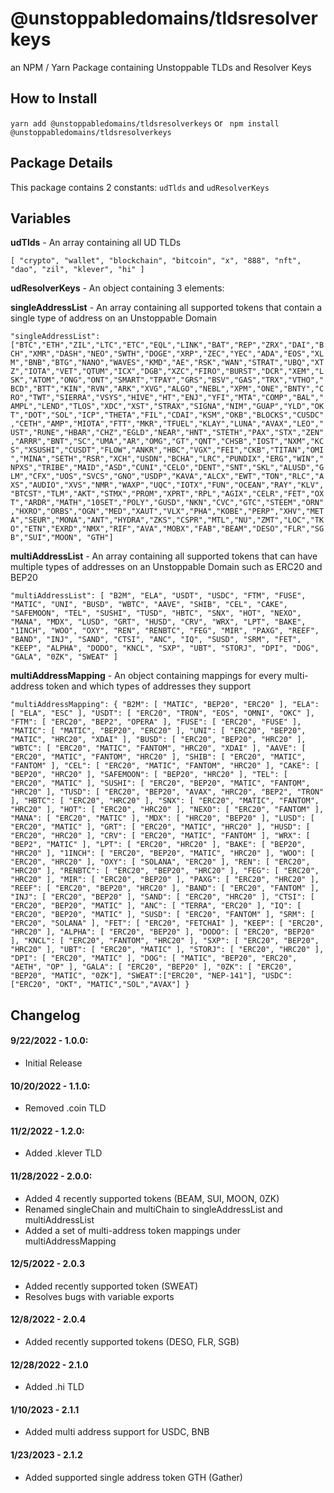 
# @unstoppabledomains/tldsresolverkeys

an NPM / Yarn Package containing Unstoppable TLDs and Resolver Keys

  

## How to Install

``` yarn add @unstoppabledomains/tldsresolverkeys ```
or
``` npm install @unstoppabledomains/tldsresolverkeys```

  

## Package Details

This package contains 2 constants: `udTlds` and `udResolverKeys`

## Variables

**udTlds** - An array containing all UD TLDs

`[ "crypto", "wallet", "blockchain", "bitcoin", "x", "888", "nft", "dao", "zil", "klever", "hi" ] `

**udResolverKeys** - An object containing 3 elements:

**singleAddressList** - An array containing all supported tokens that contain a single type of address on an Unstoppable Domain

`"singleAddressList":["BTC","ETH","ZIL","LTC","ETC","EQL","LINK","BAT","REP","ZRX","DAI","BCH","XMR","DASH","NEO","SWTH","DOGE","XRP","ZEC","YEC","ADA","EOS","XLM","BNB","BTG","NANO","WAVES","KMD","AE","RSK","WAN","STRAT","UBQ","XTZ","IOTA","VET","QTUM","ICX","DGB","XZC","FIRO","BURST","DCR","XEM","LSK","ATOM","ONG","ONT","SMART","TPAY","GRS","BSV","GAS","TRX","VTHO","BCD","BTT","KIN","RVN","ARK","XVG","ALGO","NEBL","XPM","ONE","BNTY","CRO","TWT","SIERRA","VSYS","HIVE","HT","ENJ","YFI","MTA","COMP","BAL","AMPL","LEND","TLOS","XDC","XST","STRAX","SIGNA","NIM","GUAP","YLD","OKT","DOT","SOL","ICP","THETA","FIL","CDAI","KSM","OKB","BLOCKS","CUSDC","CETH","AMP","MIOTA","FTT","MKR","TFUEL","KLAY","LUNA","AVAX","LEO","UST","RUNE","HBAR","CHZ","EGLD","NEAR","HNT","STETH","PAX","STX","ZEN","ARRR","BNT","SC","UMA","AR","OMG","GT","QNT","CHSB","IOST","NXM","KCS","XSUSHI","CUSDT","FLOW","ANKR","HBC","VGX","FEI","CKB","TITAN","OMI","MINA","SETH","RSR","XCH","USDN","BCHA","LRC","PUNDIX","ERG","WIN","NPXS","TRIBE","MAID","ASD","CUNI","CELO","DENT","SNT","SKL","ALUSD","GLM","CFX","UOS","SVCS","GNO","USDP","KAVA","ALCX","EWT","TON","RLC","AXS","AUDIO","XVS","NMR","WAXP","UQC","IOTX","FUN","OCEAN","RAY","KLV","BTCST","TLM","AKT","STMX","PROM","XPRT","RPL","AGIX","CELR","FET","OXT","ARDR","MATH","10SET","POLY","GUSD","NKN","CVC","GTC","STEEM","ORN","HXRO","ORBS","OGN","MED","XAUT","VLX","PHA","KOBE","PERP","XHV","META","SEUR","MONA","ANT","HYDRA","ZKS","CSPR","MTL","NU","ZMT","LOC","TKO","ETN","EXRD","NMX","RIF","AVA","MOBX","FAB","BEAM","DESO","FLR","SGB","SUI","MOON", "GTH"]`

**multiAddressList** - An array containing all supported tokens that can have multiple types of addresses on an Unstoppable Domain such as ERC20 and BEP20

`"multiAddressList": [ "B2M", "ELA", "USDT", "USDC", "FTM", "FUSE", "MATIC", "UNI", "BUSD", "WBTC", "AAVE", "SHIB", "CEL", "CAKE", "SAFEMOON", "TEL", "SUSHI", "TUSD", "HBTC", "SNX", "HOT", "NEXO", "MANA", "MDX", "LUSD", "GRT", "HUSD", "CRV", "WRX", "LPT", "BAKE", "1INCH", "WOO", "OXY", "REN", "RENBTC", "FEG", "MIR", "PAXG", "REEF", "BAND", "INJ", "SAND", "CTSI", "ANC", "IQ", "SUSD", "SRM", "FET", "KEEP", "ALPHA", "DODO", "KNCL", "SXP", "UBT", "STORJ", "DPI", "DOG", "GALA", "0ZK", "SWEAT" ] `

**multiAddressMapping** - An object containing mappings for every multi-address token and which types of addresses they support

`"multiAddressMapping": { "B2M": [ "MATIC", "BEP20", "ERC20" ], "ELA": [ "ELA", "ESC" ], "USDT": [ "ERC20", "TRON", "EOS", "OMNI", "OKC" ], "FTM": [ "ERC20", "BEP2", "OPERA" ], "FUSE": [ "ERC20", "FUSE" ], "MATIC": [ "MATIC", "BEP20", "ERC20" ], "UNI": [ "ERC20", "BEP20", "MATIC", "HRC20", "XDAI" ], "BUSD": [ "ERC20", "BEP20", "HRC20" ], "WBTC": [ "ERC20", "MATIC", "FANTOM", "HRC20", "XDAI" ], "AAVE": [ "ERC20", "MATIC", "FANTOM", "HRC20" ], "SHIB": [ "ERC20", "MATIC", "FANTOM" ], "CEL": [ "ERC20", "MATIC", "FANTOM", "HRC20" ], "CAKE": [ "BEP20", "HRC20" ], "SAFEMOON": [ "BEP20", "HRC20" ], "TEL": [ "ERC20", "MATIC" ], "SUSHI": [ "ERC20", "BEP20", "MATIC", "FANTOM", "HRC20" ], "TUSD": [ "ERC20", "BEP20", "AVAX", "HRC20", "BEP2", "TRON" ], "HBTC": [ "ERC20", "HRC20" ], "SNX": [ "ERC20", "MATIC", "FANTOM", "HRC20" ], "HOT": [ "ERC20", "HRC20" ], "NEXO": [ "ERC20", "FANTOM" ], "MANA": [ "ERC20", "MATIC" ], "MDX": [ "HRC20", "BEP20" ], "LUSD": [ "ERC20", "MATIC" ], "GRT": [ "ERC20", "MATIC", "HRC20" ], "HUSD": [ "ERC20", "HRC20" ], "CRV": [ "ERC20", "MATIC", "FANTOM" ], "WRX": [ "BEP2", "MATIC" ], "LPT": [ "ERC20", "HRC20" ], "BAKE": [ "BEP20", "HRC20" ], "1INCH": [ "ERC20", "BEP20", "MATIC", "HRC20" ], "WOO": [ "ERC20", "HRC20" ], "OXY": [ "SOLANA", "ERC20" ], "REN": [ "ERC20", "HRC20" ], "RENBTC": [ "ERC20", "BEP20", "HRC20" ], "FEG": [ "ERC20", "HRC20" ], "MIR": [ "ERC20", "BEP20" ], "PAXG": [ "ERC20", "HRC20" ], "REEF": [ "ERC20", "BEP20", "HRC20" ], "BAND": [ "ERC20", "FANTOM" ], "INJ": [ "ERC20", "BEP20" ], "SAND": [ "ERC20", "HRC20" ], "CTSI": [ "ERC20", "BEP20", "MATIC" ], "ANC": [ "TERRA", "ERC20" ], "IQ": [ "ERC20", "BEP20", "MATIC" ], "SUSD": [ "ERC20", "FANTOM" ], "SRM": [ "ERC20", "SOLANA" ], "FET": [ "ERC20", "FETCHAI" ], "KEEP": [ "ERC20", "HRC20" ], "ALPHA": [ "ERC20", "BEP20" ], "DODO": [ "ERC20", "BEP20" ], "KNCL": [ "ERC20", "FANTOM", "HRC20" ], "SXP": [ "ERC20", "BEP20", "HRC20" ], "UBT": [ "ERC20", "MATIC" ], "STORJ": [ "ERC20", "HRC20" ], "DPI": [ "ERC20", "MATIC" ], "DOG": [ "MATIC", "BEP20", "ERC20", "AETH", "OP" ], "GALA": [ "ERC20", "BEP20" ], "0ZK": [ "ERC20", "BEP20", "MATIC", "0ZK"], "SWEAT":["ERC20", "NEP-141"], "USDC":["ERC20", "OKT", "MATIC","SOL","AVAX"] }`

## Changelog

#### 9/22/2022 - 1.0.0:
 - Initial Release

#### 10/20/2022 - 1.1.0:
 - Removed .coin TLD

#### 11/2/2022 - 1.2.0:
 - Added .klever TLD

#### 11/28/2022 - 2.0.0:
- Added 4 recently supported tokens (BEAM, SUI, MOON, 0ZK)
- Renamed singleChain and multiChain to singleAddressList and multiAddressList
- Added a set of multi-address token mappings under multiAddressMapping

#### 12/5/2022 - 2.0.3
- Added recently supported token (SWEAT)
- Resolves bugs with variable exports

#### 12/8/2022 - 2.0.4
- Added recently supported tokens (DESO, FLR, SGB)

#### 12/28/2022 - 2.1.0
- Added .hi TLD

#### 1/10/2023 - 2.1.1
- Added multi address support for USDC, BNB

#### 1/23/2023 - 2.1.2
- Added supported single address token GTH (Gather)